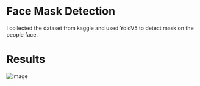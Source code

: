 # Face Mask Detection
I collected the dataset from kaggle and used YoloV5 to detect mask on the people face.
# Results
![image](https://github.com/mnusrat786/Mask-Detection/assets/45511078/dc0785f8-1cfc-4917-9ce9-35b19b3173b9)

